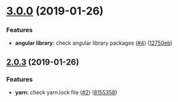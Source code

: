 # [3.0.0](https://github.com/cilly-yllic/rot-pkg/compare/2.0.3...3.0.0) (2019-01-26)


### Features

* **angular library:** check angular library packages ([#4](https://github.com/cilly-yllic/rot-pkg/issues/4)) ([12750eb](https://github.com/cilly-yllic/rot-pkg/commit/12750eb))



## [2.0.3](https://github.com/cilly-yllic/rot-pkg/compare/8155358...2.0.3) (2019-01-26)


### Features

* **yarn:** check yarn.lock file ([#2](https://github.com/cilly-yllic/rot-pkg/issues/2)) ([8155358](https://github.com/cilly-yllic/rot-pkg/commit/8155358))



